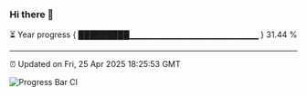### Hi there 👋

⏳ Year progress { █████████▁▁▁▁▁▁▁▁▁▁▁▁▁▁▁▁▁▁▁▁▁ } 31.44 %

---

⏰ Updated on Fri, 25 Apr 2025 18:25:53 GMT

![Progress Bar CI](https://github.com/liununu/liununu/workflows/Progress%20Bar%20CI/badge.svg)

